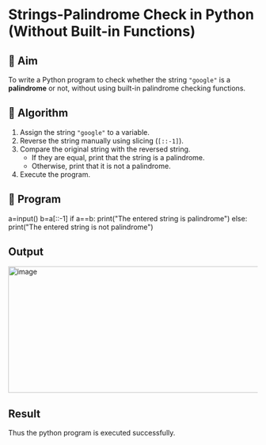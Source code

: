 # Strings-Palindrome Check in Python (Without Built-in Functions)

## 🎯 Aim
To write a Python program to check whether the string `"google"` is a **palindrome** or not, without using built-in palindrome checking functions.

## 🧠 Algorithm
1. Assign the string `"google"` to a variable.
2. Reverse the string manually using slicing (`[::-1]`).
3. Compare the original string with the reversed string.
   - If they are equal, print that the string is a palindrome.
   - Otherwise, print that it is not a palindrome.
4. Execute the program.

## 🧾 Program

a=input()
b=a[::-1]
if a==b:
    print("The entered string is palindrome")
else:
    print("The entered string is not palindrome")

## Output
<img width="1008" height="255" alt="image" src="https://github.com/user-attachments/assets/b1e4dc48-794f-4a64-8f69-5d3b72d8d07b" />

## Result
Thus the python program is executed successfully.

